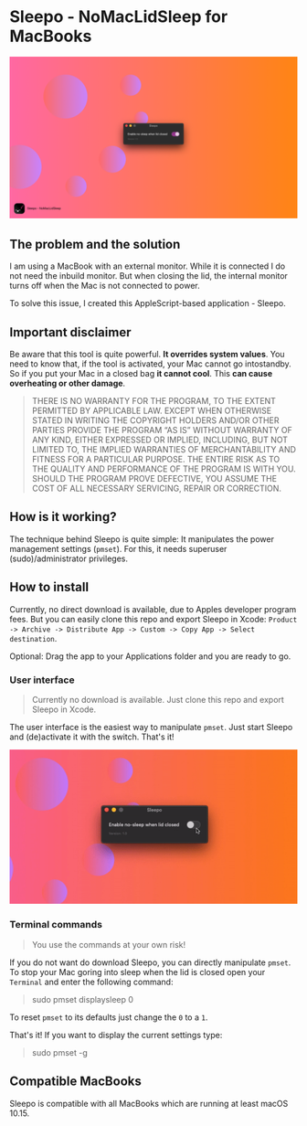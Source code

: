 # Sleepo - NoMacLidSleep for MacBooks
![Header image](images/sleepo.png)
## The problem and the solution
I am using a MacBook with an external monitor.
While it is connected I do not need the inbuild monitor.
But when closing the lid, the internal monitor turns off when the Mac is not connected to power.

To solve this issue, I created this AppleScript-based application - Sleepo.

## Important disclaimer
Be aware that this tool is quite powerful. 
**It overrides system values**.
You need to know that, if the tool is activated, your Mac cannot go intostandby.
So if you put your Mac in a closed bag **it cannot cool**.
This **can cause overheating or other damage**.

> THERE IS NO WARRANTY FOR THE PROGRAM, TO THE EXTENT PERMITTED BY APPLICABLE LAW. EXCEPT WHEN OTHERWISE STATED IN WRITING THE COPYRIGHT HOLDERS AND/OR OTHER PARTIES PROVIDE THE PROGRAM “AS IS” WITHOUT WARRANTY OF ANY KIND, EITHER EXPRESSED OR IMPLIED, INCLUDING, BUT NOT LIMITED TO, THE IMPLIED WARRANTIES OF MERCHANTABILITY AND FITNESS FOR A PARTICULAR PURPOSE. THE ENTIRE RISK AS TO THE QUALITY AND PERFORMANCE OF THE PROGRAM IS WITH YOU. SHOULD THE PROGRAM PROVE DEFECTIVE, YOU ASSUME THE COST OF ALL NECESSARY SERVICING, REPAIR OR CORRECTION.

## How is it working?
The technique behind Sleepo is quite simple: It manipulates the power management settings (`pmset`).
For this, it needs superuser (sudo)/administrator privileges.

## How to install

Currently, no direct download is available, due to Apples developer program fees.
But you can easily clone this repo and export Sleepo in Xcode: `Product -> Archive -> Distribute App -> Custom -> Copy App -> Select destination`.

Optional: Drag the app to your Applications folder and you are ready to go.

### User interface

> Currently no download is available. Just clone this repo and export Sleepo
in Xcode.

The user interface is the easiest way to manipulate `pmset`. Just start
Sleepo and (de)activate it with the switch. That's it!

![User interface example GIF](images/example-video.gif)

### Terminal commands
> You use the commands at your own risk!

If you do not want do download Sleepo, you can directly manipulate `pmset`.
To stop your Mac goring into sleep when the lid is closed open your  `Terminal` and enter the following command:

> sudo pmset displaysleep 0

To reset `pmset` to its defaults just change the `0` to a `1`.

That's it! If you want to display the current settings type:

> sudo pmset -g

## Compatible MacBooks
Sleepo is compatible with all MacBooks which are running at least macOS 10.15.
